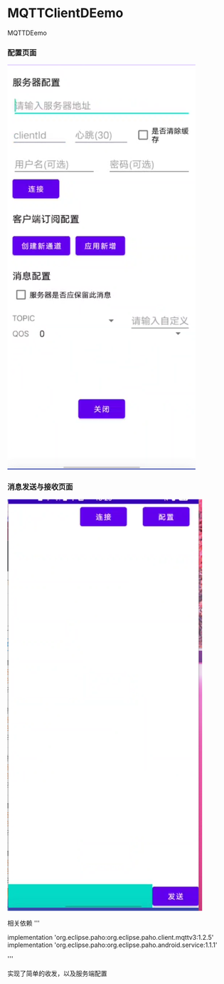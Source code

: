 # MQTTClientDEemo
MQTTDEemo
### 配置页面
![1635994349090.png](https://github.com/Daimhim/MQTTClientDEemo/blob/master/%E5%B1%8F%E5%B9%95%E6%88%AA%E5%9B%BE_20221115_182443.png)

### 消息发送与接收页面
![1635994349090.png](https://github.com/Daimhim/MQTTClientDEemo/blob/master/%E5%B1%8F%E5%B9%95%E6%88%AA%E5%9B%BE_20221115_182514.png)

相关依赖
'''

implementation 'org.eclipse.paho:org.eclipse.paho.client.mqttv3:1.2.5'
implementation 'org.eclipse.paho:org.eclipse.paho.android.service:1.1.1'

'''

实现了简单的收发，以及服务端配置

